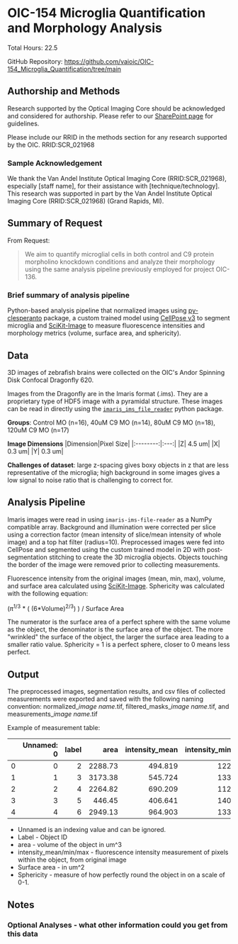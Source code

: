 # OIC-154 Microglia Quantification and Morphology Analysis
Total Hours: 22.5

GitHub Repository: https://github.com/vaioic/OIC-154_Microglia_Quantification/tree/main

## Authorship and Methods
Research supported by the Optical Imaging Core should be acknowledged and considered for authorship. Please refer to our [SharePoint page](https://vanandelinstitute.sharepoint.com/sites/optical/SitePages/Acknowledgements-and-Authorship.aspx) for guidelines. 

Please include our RRID in the methods section for any research supported by the OIC. RRID:SCR_021968

### Sample Acknowledgement
We thank the Van Andel Institute Optical Imaging Core (RRID:SCR_021968), especially [staff name], for their assistance with [technique/technology]. This research was supported in part by the Van Andel Institute Optical Imaging Core (RRID:SCR_021968) (Grand Rapids, MI).

## Summary of Request
From Request:
>We aim to quantify microglial cells in both control and C9 protein morpholino knockdown conditions and analyze their morphology using the same analysis pipeline previously employed for project OIC-136. 

### Brief summary of analysis pipeline
Python-based analysis pipeline that normalized images using [py-clesperanto](https://github.com/clEsperanto/pyclesperanto/tree/main) package, a custom trained model using [CellPose v3](https://github.com/MouseLand/cellpose/tree/v3.1.1.2) to segment microglia and [SciKit-Image](https://scikit-image.org) to measure fluorescence intensities and morphology metrics (volume, surface area, and sphericity).

## Data
3D images of zebrafish brains were collected on the OIC's Andor Spinning Disk Confocal Dragonfly 620.

Images from the Dragonfly are in the Imaris format (.ims). They are a proprietary type of HDF5 image with a pyramidal structure. These images can be read in directly using the [`imaris_ims_file_reader`](https://pypi.org/project/imaris-ims-file-reader/) python package. 

**Groups**: Control MO (n=16), 40uM C9 MO (n=14), 80uM C9 MO (n=18), 120uM C9 MO (n=17)

**Image Dimensions**
|Dimension|Pixel Size|
|:--------:|:---:|
|Z| 4.5 um|
|X| 0.3 um|
|Y| 0.3 um|

**Challenges of dataset**: large z-spacing gives boxy objects in z that are less representative of the microglia; high background in some images gives a low signal to noise ratio that is challenging to correct for.

## Analysis Pipeline

Imaris images were read in using `imaris-ims-file-reader` as a NumPy compatible array. Background and illumination were corrected per slice using a correction factor (mean intensity of slice/mean intensity of whole image) and a top hat filter (radius=10). Preprocessed images were fed into CellPose and segmented using the custom trained model in 2D with post-segmentation stitching to create the 3D microglia objects. Objects touching the border of the image were removed prior to collecting measurements.

Fluorescence intensity from the original images (mean, min, max), volume, and surface area calculated using [SciKit-Image](https://scikit-image.org). Sphericity was calculated with the following equation:

($\pi$<sup>1/3</sup> * ( (6*Volume)<sup>2/3</sup>) ) / Surface Area
 
The numerator is the surface area of a perfect sphere with the same volume as the object, the denominator is the surface area of the object. The more "wrinkled" the surface of the object, the larger the surface area leading to a smaller ratio value. Sphericity = 1 is a perfect sphere, closer to 0 means less perfect.

## Output

The preprocessed images, segmentation results, and csv files of collected measurements were exported and saved with the following naming convention: normalized_*image name*.tif, filtered_masks_*image name*.tif, and measurements_*image name*.tif

Example of measurement table:

|    |   Unnamed: 0 |   label |    area |   intensity_mean |   intensity_min |   intensity_max |   Surface_Area (um^2) |   Sphericity |
|---:|-------------:|--------:|--------:|-----------------:|----------------:|----------------:|----------------------:|-------------:|
|  0 |            0 |       2 | 2288.73 |          494.819 |             122 |            1937 |              2377.26  |     0.353294 |
|  1 |            1 |       3 | 3173.38 |          545.724 |             133 |            1125 |              2784.87  |     0.374997 |
|  2 |            2 |       4 | 2264.82 |          690.209 |             112 |            2590 |              1950.13  |     0.427671 |
|  3 |            3 |       5 |  446.45 |          406.641 |             140 |             740 |               573.653 |     0.492436 |
|  4 |            4 |       6 | 2949.13 |          964.903 |             133 |            3729 |              2275.81  |     0.436995 |

- Unnamed is an indexing value and can be ignored.
- Label - Object ID
- area - volume of the object in um^3
- intensity_mean/min/max - fluorescence intensity measurement of pixels within the object, from original image
- Surface area - in um^2
- Sphericity - measure of how perfectly round the object in on a scale of 0-1.

## Notes

### Optional Analyses - what other information could you get from this data